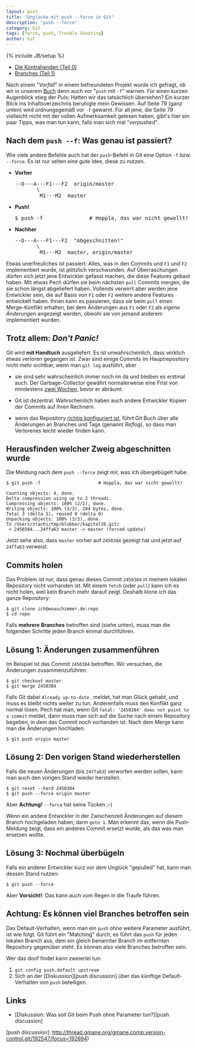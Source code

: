 ```yaml
---
layout: post
title: "Unglücke mit push --force in Git"
description: "push --force"
category: Git
tags: [force, push, Trouble Shooting]
author: bst
---
```

{% include JB/setup %}

 * [Die Kontrahenden (Teil 0)](/Git/2012/08/07/git-vs-mercurial)
 * [Branches (Teil 1)](/Git/2012/08/25/git-vs-mercurial-teil-1-branches)


Nach einem "*Vorfall*" in einem befreundeten Projekt wurde ich gefragt,
ob wir in unserem [Buch](/Git-Buch) denn auch vor "`push` mit `-f`" warnen.
Für einen kurzen Augenblick stieg der Puls:
Hatten wir das tatsächlich übersehen?
Ein kurzer Blick ins Inhaltsverzeichnis beruhigte mein Gewissen.
Auf Seite 79 (ganz unten) wird ordnungsgemäß vor `-f` gewarnt.
Für all jene, die Seite 79 vielleicht nicht mit der vollen Aufmerksamkeit
gelesen haben, gibt's hier ein paar Tipps, was man tun kann, falls 
man sich mal "*verpushed*".

Nach dem `push --f`: Was genau ist passiert?
--------------------------------------------

Wie viele andere Befehle auch hat der `push`-Befehl in Git eine Option `-f` 
bzw. `--force`. Es ist nur selten eine gute Idee, diese zu nutzen. 

 * **Vorher**
   <pre>
   --O---A---F1---F2  origin/master
          \
           M1---M2  master   
   </pre>
   
 * **Push!**

   <pre>$ push -f               # Hoppla, das war nicht gewollt!</pre>

 * **Nachher**
   <pre>
   --O---A---F1---F2  "Abgeschnitten!"
          \
           M1---M2  master, origin/master   
   </pre>

Etwas unerfreuliches ist passiert:
Alles, was in den Commits und `F1` und `F2`
implementiert wurde, ist plötzlich verschwunden.
Auf Überraschungen dürfen sich jetzt jene Entwickler gefasst machen,
die diese Features gebaut haben. Mit etwas Pech dürfen sie beim nächsten
`pull` Commits mergen, die sie schon längst abgeliefert haben.
Vollends verwirrt aber werden jene Entwickler sein,
die auf Basis von `F1` oder `F2` weitere andere Features entwickelt haben.
Ihnen kann es passieren, dass sie beim `pull` einen Merge-Konflikt erhalten,
bei dem Änderungen aus `F1` oder `F2` als *eigene Änderungen* angezeigt werden,
obwohl sie von jemand anderem implementiert wurden.

Trotz allem: *Don't Panic!*
---------------------------

Git wird **mit Handtuch** ausgeliefert. 
Es ist unwahrscheinlich, dass wirklich etwas verloren gegangen ist.
Zwar sind einige Commits im Hauptrepository nicht mehr sichtbar,
wenn man `git log` ausführt, aber

 * sie sind sehr wahrscheinlich immer noch im da 
   und bleiben es erstmal auch. Der Garbage-Collector 
   gewährt normalerweise eine Frist von mindestens 
   [zwei Wochen,](/Git/2012/05/28/wer-hat-angst-vor-dem-garbage-collector/) 
   bevor er abräumt.
   
 * Git ist dezentral. Wahrscheinlich haben auch andere Entwickler
   Kopien der Commits auf ihren Rechnern.
   
 * wenn das Repository
   [richtig konfiguriert ist](/Git/2012/05/09/reflog-fuer-bare-repositorys-in-git-einrichten/),
   führt Git Buch über alle Änderungen an Branches und Tags (genannt *Reflog*),
   so dass man Verlorenes leicht wieder finden kann.
   
Herausfinden welcher Zweig abgeschnitten wurde
----------------------------------------------

Die Meldung nach dem `push --force` zeigt mir, was ich übergebügelt habe.

	$ git push -f                      # Hoppla, das war nicht gewollt!
	
	Counting objects: 4, done.
	Delta compression using up to 2 threads.
	Compressing objects: 100% (2/2), done.
	Writing objects: 100% (3/3), 284 bytes, done.
	Total 3 (delta 1), reused 0 (delta 0)
	Unpacking objects: 100% (3/3), done.
	To /Users/stachi/tmp/blubber/kapitel26.git/
	 + 2450384...24ffa63 master -> master (forced update)

Jetzt sehe also, dass `master` vorher auf `2450384` gezeigt hat
und jetzt auf `24ffa63` verweist.

Commits holen
-------------

Das Problem ist nur, dass genau dieses Commit `2450384` in meinem lokalen
Repository nicht vorhanden ist. Mit einem `fetch` (oder `pull`) 
kann ich es nicht holen, weil kein Branch mehr darauf zeigt.
Deshalb klone ich das ganze Repository:

	$ git clone ich@woauchimmer.de:repo
	$ cd repo

Falls **mehrere Branches** betroffen sind (siehe unten), 
muss man die folgenden Schritte jeden Branch einmal durchführen.

Lösung 1: Änderungen zusammenführen
-----------------------------------

Im Beispiel ist das Commit `2450384` betroffen. Wir versuchen, die
Änderungen zusammenzuführen:

	$ git checkout master
	$ git merge 2450384

Falls Git dabei `Already up-to-date.` meldet, hat man Glück gehabt,
und muss es bleibt nichts weiter zu tun.
Anderenfalls muss den Konflikt ganz normal lösen.
Pech hat man, wenn Git
`fatal: '2450384' does not point to a commit` meldet, dann muss man
sich auf die Suche nach einem Repository begeben, in dem das Commit
noch vorhanden ist. Nach dem Merge kann man die Änderungen hochladen.

	$ git push origin master

Lösung 2: Den vorigen Stand wiederherstellen
--------------------------------------------

Falls die neuen Änderungen (bis `24ffa63`) verworfen werden sollen,
kann man auch den vorigen Stand wieder herstellen.

	$ git reset --hard 2450384
	$ git push --force origin master

Aber **Achtung!** `--force` hat seine Tücken ;-)

Wenn ein andere Entwickler in der Zwischenzeit Änderungen
auf diesem Branch hochgeladen haben, dann `goto 1`.
Man erkennt das, wenn die Push-Meldung zeigt, dass ein
anderes Commit ersetzt wurde, als das was man ersetzen wollte.

Lösung 3: Nochmal überbügeln
----------------------------

Falls ein anderer Entwickler kurz vor dem Unglück "gepulled"
hat, kann man dessen Stand nutzen:

	$ git push --force

Aber **Vorsicht!**: Das kann auch vom Regen in die Traufe führen.

Achtung: Es können viel Branches betroffen sein
-----------------------------------------------

Das Default-Verhalten, wenn man ein `push` ohne weitere Parameter
ausführt, ist wie folgt. Git führt ein "Matching" durch,
es führt das `push` für jeden lokalen Branch aus, 
dem ein gleich benannter Branch im entfernten Repository gegenüber steht.
Es können also viele Branches betroffen sein.

Wer das doof findet kann zweierlei tun: 

 1. `git config push.default upstream`
 2. Sich an der [Diskussion][push discussion]
    über das künftige Default-Verhalten von `push` beteiligen.

Links
-----

 * [Diskussion: Was soll Git beim Push ohne Parameter tun?][push discussion]

[push discussion]: http://thread.gmane.org/gmane.comp.version-control.git/192547/focus=192694)
